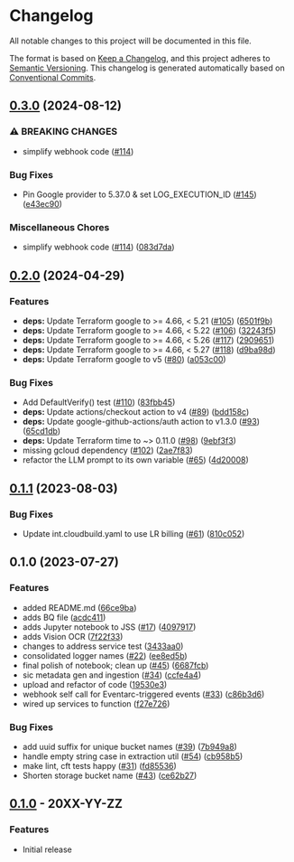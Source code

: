 # Changelog

All notable changes to this project will be documented in this file.

The format is based on
[Keep a Changelog](https://keepachangelog.com/en/1.0.0/),
and this project adheres to
[Semantic Versioning](https://semver.org/spec/v2.0.0.html).
This changelog is generated automatically based on [Conventional Commits](https://www.conventionalcommits.org/en/v1.0.0/).

## [0.3.0](https://github.com/GoogleCloudPlatform/terraform-genai-doc-summarization/compare/v0.2.0...v0.3.0) (2024-08-12)


### ⚠ BREAKING CHANGES

* simplify webhook code ([#114](https://github.com/GoogleCloudPlatform/terraform-genai-doc-summarization/issues/114))

### Bug Fixes

* Pin Google provider to 5.37.0 & set LOG_EXECUTION_ID ([#145](https://github.com/GoogleCloudPlatform/terraform-genai-doc-summarization/issues/145)) ([e43ec90](https://github.com/GoogleCloudPlatform/terraform-genai-doc-summarization/commit/e43ec900fd532b9ca95e370913e1dc2ed9790207))


### Miscellaneous Chores

* simplify webhook code ([#114](https://github.com/GoogleCloudPlatform/terraform-genai-doc-summarization/issues/114)) ([083d7da](https://github.com/GoogleCloudPlatform/terraform-genai-doc-summarization/commit/083d7da9d90cca3c9769616aeb9156b312a9cbc1))

## [0.2.0](https://github.com/GoogleCloudPlatform/terraform-genai-doc-summarization/compare/v0.1.1...v0.2.0) (2024-04-29)


### Features

* **deps:** Update Terraform google to &gt;= 4.66, &lt; 5.21 ([#105](https://github.com/GoogleCloudPlatform/terraform-genai-doc-summarization/issues/105)) ([6501f9b](https://github.com/GoogleCloudPlatform/terraform-genai-doc-summarization/commit/6501f9b2d28cca6387184739745d074c6b530db2))
* **deps:** Update Terraform google to &gt;= 4.66, &lt; 5.22 ([#106](https://github.com/GoogleCloudPlatform/terraform-genai-doc-summarization/issues/106)) ([32243f5](https://github.com/GoogleCloudPlatform/terraform-genai-doc-summarization/commit/32243f5992ef8643a587f928d5a2f53226162a5f))
* **deps:** Update Terraform google to &gt;= 4.66, &lt; 5.26 ([#117](https://github.com/GoogleCloudPlatform/terraform-genai-doc-summarization/issues/117)) ([2909651](https://github.com/GoogleCloudPlatform/terraform-genai-doc-summarization/commit/290965173720556360a71287098b26088f1b759f))
* **deps:** Update Terraform google to &gt;= 4.66, &lt; 5.27 ([#118](https://github.com/GoogleCloudPlatform/terraform-genai-doc-summarization/issues/118)) ([d9ba98d](https://github.com/GoogleCloudPlatform/terraform-genai-doc-summarization/commit/d9ba98d6e5bd920ec6514b767b5c98dbf4785961))
* **deps:** Update Terraform google to v5 ([#80](https://github.com/GoogleCloudPlatform/terraform-genai-doc-summarization/issues/80)) ([a053c00](https://github.com/GoogleCloudPlatform/terraform-genai-doc-summarization/commit/a053c00dfb9a42151b0d719af8163a675f0644ea))


### Bug Fixes

* Add DefaultVerify() test ([#110](https://github.com/GoogleCloudPlatform/terraform-genai-doc-summarization/issues/110)) ([83fbb45](https://github.com/GoogleCloudPlatform/terraform-genai-doc-summarization/commit/83fbb45355a6b9fa2d73c5eb23044ac941e29b2b))
* **deps:** Update actions/checkout action to v4 ([#89](https://github.com/GoogleCloudPlatform/terraform-genai-doc-summarization/issues/89)) ([bdd158c](https://github.com/GoogleCloudPlatform/terraform-genai-doc-summarization/commit/bdd158c33178eadb2fcbf015bf5270a825bcc956))
* **deps:** Update google-github-actions/auth action to v1.3.0 ([#93](https://github.com/GoogleCloudPlatform/terraform-genai-doc-summarization/issues/93)) ([65cd1db](https://github.com/GoogleCloudPlatform/terraform-genai-doc-summarization/commit/65cd1db53ae86c6f395135abd4528b288bbc65ed))
* **deps:** Update Terraform time to ~&gt; 0.11.0 ([#98](https://github.com/GoogleCloudPlatform/terraform-genai-doc-summarization/issues/98)) ([9ebf3f3](https://github.com/GoogleCloudPlatform/terraform-genai-doc-summarization/commit/9ebf3f329e85497c3809a442053df71c7f9a4e11))
* missing gcloud dependency ([#102](https://github.com/GoogleCloudPlatform/terraform-genai-doc-summarization/issues/102)) ([2ae7f83](https://github.com/GoogleCloudPlatform/terraform-genai-doc-summarization/commit/2ae7f831b4bc6154bf0bdd2352bf8858bb671c51))
* refactor the LLM prompt to its own variable ([#65](https://github.com/GoogleCloudPlatform/terraform-genai-doc-summarization/issues/65)) ([4d20008](https://github.com/GoogleCloudPlatform/terraform-genai-doc-summarization/commit/4d200088bfea58af0fbfb769bfbfd360bf1c5fc3))

## [0.1.1](https://github.com/GoogleCloudPlatform/terraform-genai-doc-summarization/compare/v0.1.0...v0.1.1) (2023-08-03)


### Bug Fixes

* Update int.cloudbuild.yaml to use LR billing ([#61](https://github.com/GoogleCloudPlatform/terraform-genai-doc-summarization/issues/61)) ([810c052](https://github.com/GoogleCloudPlatform/terraform-genai-doc-summarization/commit/810c05202f35420616614cef57d7472151918750))

## 0.1.0 (2023-07-27)


### Features

* added README.md ([66ce9ba](https://github.com/GoogleCloudPlatform/terraform-genai-doc-summarization/commit/66ce9ba5457b6278981fe0f5adda865b44e9d93c))
* adds BQ file ([acdc411](https://github.com/GoogleCloudPlatform/terraform-genai-doc-summarization/commit/acdc411c5424cd4e06217db84dcf863dd7b23ec2))
* adds Jupyter notebook to JSS ([#17](https://github.com/GoogleCloudPlatform/terraform-genai-doc-summarization/issues/17)) ([4097917](https://github.com/GoogleCloudPlatform/terraform-genai-doc-summarization/commit/4097917807c6d24d37386c8376078791310486e2))
* adds Vision OCR ([7f22f33](https://github.com/GoogleCloudPlatform/terraform-genai-doc-summarization/commit/7f22f33c3ec4d853f53d99bb7ca048f829fb3a49))
* changes to address service test ([3433aa0](https://github.com/GoogleCloudPlatform/terraform-genai-doc-summarization/commit/3433aa0cbec9c0d3f610c23d3d8d64d179517e76))
* consolidated logger names ([#22](https://github.com/GoogleCloudPlatform/terraform-genai-doc-summarization/issues/22)) ([ee8ed5b](https://github.com/GoogleCloudPlatform/terraform-genai-doc-summarization/commit/ee8ed5b5b0ac4a0389bbb1cf97b3756bbfdb2897))
* final polish of notebook; clean up ([#45](https://github.com/GoogleCloudPlatform/terraform-genai-doc-summarization/issues/45)) ([6687fcb](https://github.com/GoogleCloudPlatform/terraform-genai-doc-summarization/commit/6687fcbf212f0e6b400118ac3c24a468a54c43e2))
* sic metadata gen and ingestion ([#34](https://github.com/GoogleCloudPlatform/terraform-genai-doc-summarization/issues/34)) ([ccfe4a4](https://github.com/GoogleCloudPlatform/terraform-genai-doc-summarization/commit/ccfe4a4b330fd76b22a0f16aa8694d3540c0f341))
* upload and refactor of code ([19530e3](https://github.com/GoogleCloudPlatform/terraform-genai-doc-summarization/commit/19530e3e4875e66a8511e257fe92d826a5de6a45))
* webhook self call for Eventarc-triggered events ([#33](https://github.com/GoogleCloudPlatform/terraform-genai-doc-summarization/issues/33)) ([c86b3d6](https://github.com/GoogleCloudPlatform/terraform-genai-doc-summarization/commit/c86b3d6505ac06fe1b0bfb99d91b7593f3caa39f))
* wired up services to function ([f27e726](https://github.com/GoogleCloudPlatform/terraform-genai-doc-summarization/commit/f27e726dc657b6f1bf43b430c6190628f890b7e8))


### Bug Fixes

* add uuid suffix for unique bucket names ([#39](https://github.com/GoogleCloudPlatform/terraform-genai-doc-summarization/issues/39)) ([7b949a8](https://github.com/GoogleCloudPlatform/terraform-genai-doc-summarization/commit/7b949a8b04bc60b3eff624e6d9726e364317a54e))
* handle empty string case in extraction util ([#54](https://github.com/GoogleCloudPlatform/terraform-genai-doc-summarization/issues/54)) ([cb958b5](https://github.com/GoogleCloudPlatform/terraform-genai-doc-summarization/commit/cb958b5d86ba480d92d49ceb01695fb9f29f9bfc))
* make lint, cft tests happy ([#31](https://github.com/GoogleCloudPlatform/terraform-genai-doc-summarization/issues/31)) ([fd85536](https://github.com/GoogleCloudPlatform/terraform-genai-doc-summarization/commit/fd85536596fee6ae537e21893abd9364a2526033))
* Shorten storage bucket name ([#43](https://github.com/GoogleCloudPlatform/terraform-genai-doc-summarization/issues/43)) ([ce62b27](https://github.com/GoogleCloudPlatform/terraform-genai-doc-summarization/commit/ce62b276a840b56347bb4e119c3e8fda5ea31ec3))

## [0.1.0](https://github.com/terraform-google-modules/terraform-google-gen-ai-document-summarization/releases/tag/v0.1.0) - 20XX-YY-ZZ

### Features

- Initial release

[0.1.0]: https://github.com/terraform-google-modules/terraform-google-gen-ai-document-summarization/releases/tag/v0.1.0
